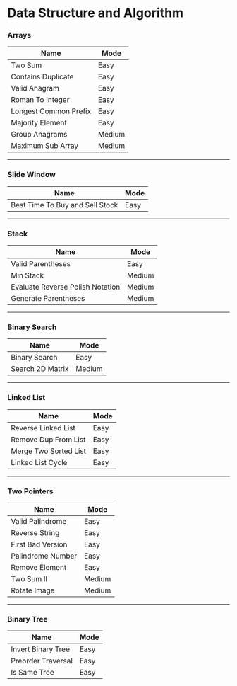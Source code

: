 # Data Structure and Algorithm

### Arrays
| Name                  | Mode   |
|-----------------------|--------|
| Two Sum               | Easy   |
| Contains Duplicate    | Easy   |
| Valid Anagram         | Easy   |
| Roman To Integer      | Easy   |
| Longest Common Prefix | Easy   |
| Majority Element      | Easy   |
| Group Anagrams        | Medium |
| Maximum Sub Array     | Medium |
 
___

### Slide Window
| Name | Mode   |
|------|--------|
|  Best Time To Buy and Sell Stock | Easy |

___

### Stack
| Name                             | Mode   |
|----------------------------------|--------|
| Valid Parentheses                | Easy |
| Min Stack                        | Medium |
| Evaluate Reverse Polish Notation | Medium |
| Generate Parentheses             | Medium |

___

### Binary Search
| Name             | Mode   |
|------------------|--------|
| Binary Search    | Easy   |
| Search 2D Matrix | Medium |


___

### Linked List
| Name                  | Mode   |
|-----------------------|--------|
| Reverse Linked List   | Easy |
| Remove Dup From List  | Easy |
| Merge Two Sorted List | Easy |
| Linked List Cycle     | Easy |


---
### Two Pointers
| Name              | Mode   |
|-------------------|--------|
| Valid Palindrome  | Easy   |
| Reverse String    | Easy   |
| First Bad Version | Easy   |
| Palindrome Number | Easy   |
| Remove Element    | Easy   |
| Two Sum II        | Medium |
| Rotate Image      | Medium |

---
### Binary Tree
| Name               | Mode   |
|--------------------|--------|
| Invert Binary Tree | Easy   |
| Preorder Traversal | Easy   |
| Is Same Tree       | Easy   |
